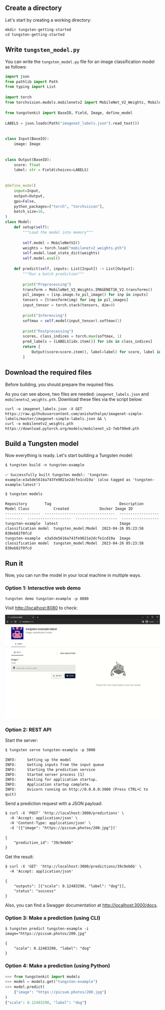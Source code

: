 ## Create a directory
Let's start by creating a working directory:
```shell
mkdir tungsten-getting-started
cd tungsten-getting-started
```

## Write ``tungsten_model.py``
You can write the ``tungsten_model.py`` file for an image classification model as follows:
```python
import json
from pathlib import Path
from typing import List

import torch
from torchvision.models.mobilenetv2 import MobileNet_V2_Weights, MobileNetV2

from tungstenkit import BaseIO, Field, Image, define_model

LABELS = json.loads(Path("imagenet_labels.json").read_text())


class Input(BaseIO):
    image: Image


class Output(BaseIO):
    score: float
    label: str = Field(choices=LABELS)


@define_model(
    input=Input,
    output=Output,
    gpu=False,
    python_packages=["torch", "torchvision"],
    batch_size=16,
)
class Model:
    def setup(self):
        """Load the model into memory"""

        self.model = MobileNetV2()
        weights = torch.load("mobilenetv2_weights.pth")
        self.model.load_state_dict(weights)
        self.model.eval()

    def predict(self, inputs: List[Input]) -> List[Output]:
        """Run a batch prediction"""

        print("Preprocessing")
        transform = MobileNet_V2_Weights.IMAGENET1K_V2.transforms()
        pil_images = [inp.image.to_pil_image() for inp in inputs]
        tensors = [transform(img) for img in pil_images]
        input_tensor = torch.stack(tensors, dim=0)

        print("Inferencing")
        softmax = self.model(input_tensor).softmax(1)

        print("Postprocessing")
        scores, class_indices = torch.max(softmax, 1)
        pred_labels = [LABELS[idx.item()] for idx in class_indices]
        return [
            Output(score=score.item(), label=label) for score, label in zip(scores, pred_labels)
        ]
```

## Download the required files
Before building, you should prepare the required files.

As you can see above, two files are needed: ``imagenet_labels.json`` and ``mobilenetv2_weights.pth``.
Download these files via the script below:
```shell
curl -o imagenet_labels.json -X GET https://raw.githubusercontent.com/anishathalye/imagenet-simple-labels/master/imagenet-simple-labels.json && \  
curl -o mobilenetv2_weights.pth https://download.pytorch.org/models/mobilenet_v2-7ebf99e0.pth
```



## Build a Tungsten model
Now everything is ready. Let's start building a Tungsten model:
```console
$ tungsten build -n tungsten-example

✅ Successfully built tungsten model: 'tungsten-example:e3a5de5616a743fe9021e2dcfe1cd19a' (also tagged as 'tungsten-example:latest')
```

```console
$ tungsten models

Repository        Tag                               Description                 Model Class           Created              Docker Image ID
----------------  --------------------------------  --------------------------  --------------------  -------------------  -----------------
tungsten-example  latest                            Image classification model  tungsten_model:Model  2023-04-26 05:23:58  830eb82f0fcd
tungsten-example  e3a5de5616a743fe9021e2dcfe1cd19a  Image classification model  tungsten_model:Model  2023-04-26 05:23:58  830eb82f0fcd
```


## Run it
Now, you can run the model in your local machine in multiple ways.

### Option 1: Interactive web demo
```
tungsten demo tungsten-example -p 8080
```
Visit [http://localhost:8080](http://localhost:8080) to check:

![local-demo](../images/getting-started-local-model-demo.gif)


### Option 2: REST API
Start the server:
```console
$ tungsten serve tungsten-example -p 3000

INFO:     Setting up the model
INFO:     Getting inputs from the input queue
INFO:     Starting the prediction service
INFO:     Started server process [1]
INFO:     Waiting for application startup.
INFO:     Application startup complete.
INFO:     Uvicorn running on http://0.0.0.0:3000 (Press CTRL+C to quit)
```

Send a prediction request with a JSON payload:
```console
$ curl -X 'POST' 'http://localhost:3000/predictions' \
  -H 'Accept: application/json' \
  -H 'Content-Type: application/json' \
  -d '[{"image": "https://picsum.photos/200.jpg"}]'

{
    "prediction_id": "39c9eb6b"
}
```

Get the result:
```console
$ curl -X 'GET' 'http://localhost:3000/predictions/39c9eb6b' \
  -H 'Accept: application/json'

{
    "outputs": [{"scale": 0.12483298, "label": "dog"}],
    "status": "success"
}
```

Also, you can find a Swagger documentation at [http://localhost:3000/docs](http://localhost:3000/docs).


### Option 3: Make a prediction (using CLI) 
```console
$ tungsten predict tungsten-example -i image="https://picsum.photos/200.jpg"

{
    "scale": 0.12483298, "label": "dog"
}
```

### Option 4: Make a prediction (using Python)
```python
>>> from tungstenkit import models
>>> model = models.get("tungsten-example")
>>> model.predict(
    {"image": "https://picsum.photos/200.jpg"}
)
{"scale": 0.12483298, "label": "dog"}
```

<!-- ![tungsten-model-api](../images/model-api.png "Tungsten Model API") -->

<!-- ## Run remotely
To do this, you should have an account and a project on a Tungsten server running at [https://server.tungsten-ai.com](https://server.tungsten-ai.com).  

If you don't have them, visit [https://webapp.tungsten-ai.com](https://webapp.tungsten-ai.com) in a browser and create them.


First, log in:
```console
$ tungsten login

User (username or email): exampleuser
Password: 
```

Then, push the model:
```console
$ tungsten push exampleuser/exampleproject -n tungsten-example

✅ Successfully pushed 'tungsten-example:latest' to 'https://server.tungsten-ai.com'
  - project: exampleuser/exampleproject
  - version: 98acfab3
```

Now you can find and run it on the Tungsten server.

Visit [https://webapp.tungsten-ai.com](https://webapp.tungsten-ai.com) in a browser to check it. -->